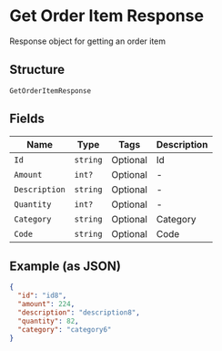 
# Get Order Item Response

Response object for getting an order item

## Structure

`GetOrderItemResponse`

## Fields

| Name | Type | Tags | Description |
|  --- | --- | --- | --- |
| `Id` | `string` | Optional | Id |
| `Amount` | `int?` | Optional | - |
| `Description` | `string` | Optional | - |
| `Quantity` | `int?` | Optional | - |
| `Category` | `string` | Optional | Category |
| `Code` | `string` | Optional | Code |

## Example (as JSON)

```json
{
  "id": "id8",
  "amount": 224,
  "description": "description8",
  "quantity": 82,
  "category": "category6"
}
```

